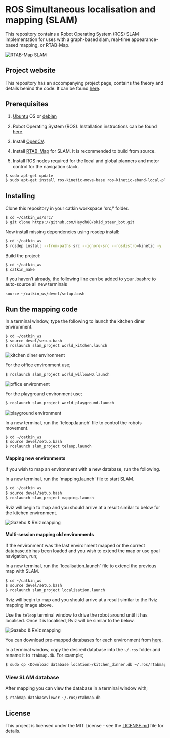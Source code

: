 # ROS Simultaneous localisation and mapping (SLAM)

This repository contains a Robot Operating System (ROS) SLAM implementation for uses with a graph-based slam, real-time appearance-based mapping, or RTAB-Map.

![RTAB-Map SLAM](images/slam.png)

## Project website

This repository has an accompanying project page, contains the theory and details behind the code. It can be found [here](https://www.haidynmcleod.com/slam).

## Prerequisites

1. [Ubuntu](https://www.ubuntu.com/) OS or [debian](https://www.debian.org/distrib/)

2. Robot Operating System (ROS). Installation instructions can be found [here](http://wiki.ros.org/ROS/Installation).

3. Install [OpenCV](https://docs.opencv.org/trunk/d7/d9f/tutorial_linux_install.html).

4. Install [RTAB_Map](https://github.com/introlab/rtabmap_ros) for SLAM. It is recommended to build from source.

5. Install ROS nodes required for the local and global planners and motor control for the navigation stack.

```sh
$ sudo apt-get update
$ sudo apt-get install ros-kinetic-move-base ros-kinetic-eband-local-planner ros-kinetic-global-planner
```

## Installing

Clone this repository in your catkin workspace 'src/' folder.

```sh
$ cd ~/catkin_ws/src/
$ git clone https://github.com/Heych88/skid_steer_bot.git
```

Now install missing dependencies using rosdep install:
```sh
$ cd ~/catkin_ws
$ rosdep install --from-paths src --ignore-src --rosdistro=kinetic -y
```

Build the project:
```sh
$ cd ~/catkin_ws
$ catkin_make
```

If you haven’t already, the following line can be added to your .bashrc to auto-source all new terminals
```
source ~/catkin_ws/devel/setup.bash
```

## Run the mapping code

In a terminal window, type the following to launch the kitchen diner environment.
```sh
$ cd ~/catkin_ws
$ source devel/setup.bash
$ roslaunch slam_project world_kitchen.launch
```
![kitchen diner environment](images/kitchen_diner.png)

For the office environment use;
```sh
$ roslaunch slam_project world_willowHQ.launch
```
![office environment](images/office.png)

For the playground environment use;
```sh
$ roslaunch slam_project world_playground.launch
```
![playground environment](images/playground.png)

In a new terminal, run the 'teleop.launch' file to control the robots movement.
```sh
$ cd ~/catkin_ws
$ source devel/setup.bash
$ roslaunch slam_project teleop.launch
```

#### Mapping new environments

If you wish to map an environment with a new database, run the following.

In a new terminal, run the 'mapping.launch' file to start SLAM.
```sh
$ cd ~/catkin_ws
$ source devel/setup.bash
$ roslaunch slam_project mapping.launch
```

Rviz will begin to map and you should arrive at a result similar to below for the kitchen environment.

![Gazebo & RViz mapping](images/rviz_load.png)

#### Multi-session mapping old environments

If the environment was the last environment mapped or the correct database.db has been loaded and you wish to extend the map or use goal navigation, run;

In a new terminal, run the 'localisation.launch' file to extend the previous map with SLAM.
```sh
$ cd ~/catkin_ws
$ source devel/setup.bash
$ roslaunch slam_project localisation.launch
```

Rviz will begin to map and you should arrive at a result similar to the Rviz mapping image above.

Use the `teleop` terminal window to drive the robot around until it has localised. Once it is localised, Rviz will be similar to the below.

![Gazebo & RViz mapping](images/rviz_load_loc.png)

You can download pre-mapped databases for each environment from [here](https://drive.google.com/open?id=1N4_2hQNAKHkBCLbugkAoKEWO-hkwqobJ).

In a terminal window, copy the desired database into the `~/.ros` folder and rename it to `rtabmap.db`. For example;
```sh
$ sudo cp <Download database location>/kitchen_dinner.db ~/.ros/rtabmap.db
```

### View SLAM database

After mapping you can view the database in a terminal window with;
```sh
$ rtabmap-databaseViewer ~/.ros/rtabmap.db
```

## License

This project is licensed under the MIT License - see the [LICENSE.md](LICENSE.md) file for details.
